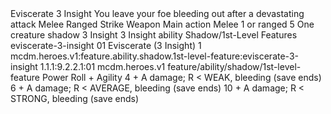 <ability>
  <name>Eviscerate</name>
  <cost>3 Insight</cost>
  <flavor>You leave your foe bleeding out after a devastating attack</flavor>
  <keywords>
    <keyword>Melee</keyword>
    <keyword>Ranged</keyword>
    <keyword>Strike</keyword>
    <keyword>Weapon</keyword>
  </keywords>
  <type>Main action</type>
  <distance>Melee 1 or ranged 5</distance>
  <target>One creature</target>
  <metadata>
    <class>shadow</class>
    <cost>3 Insight</cost>
    <cost_amount>3</cost_amount>
    <cost_resource>Insight</cost_resource>
    <feature_type>ability</feature_type>
    <file_dpath>Shadow/1st-Level Features</file_dpath>
    <item_id>eviscerate-3-insight</item_id>
    <item_index>01</item_index>
    <item_name>Eviscerate (3 Insight)</item_name>
    <level>1</level>
    <scc>mcdm.heroes.v1:feature.ability.shadow.1st-level-feature:eviscerate-3-insight</scc>
    <scdc>1.1.1:9.2.2.1:01</scdc>
    <source>mcdm.heroes.v1</source>
    <type>feature/ability/shadow/1st-level-feature</type>
  </metadata>
  <effects>
    <effect type="roll">
      <roll>Power Roll + Agility</roll>
      <t1>4 + A damage; R &lt; WEAK, bleeding (save ends)</t1>
      <t2>6 + A damage; R &lt; AVERAGE, bleeding (save ends)</t2>
      <t3>10 + A damage; R &lt; STRONG, bleeding (save ends)</t3>
    </effect>
  </effects>
</ability>
